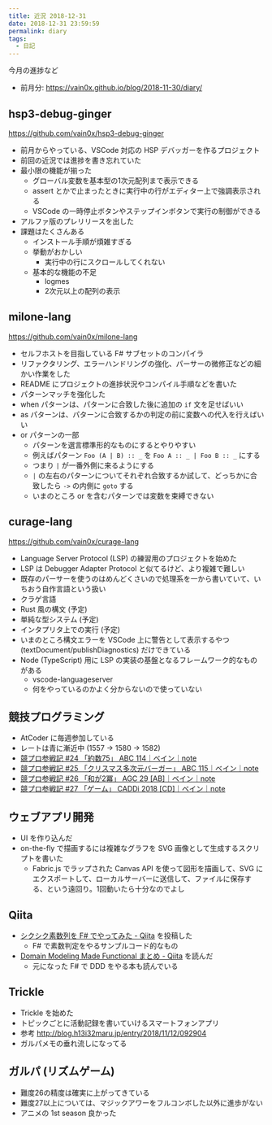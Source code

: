 ```yaml
---
title: 近況 2018-12-31
date: 2018-12-31 23:59:59
permalink: diary
tags:
  - 日記
---
```


今月の進捗など

- 前月分: <https://vain0x.github.io/blog/2018-11-30/diary/>

## hsp3-debug-ginger

<https://github.com/vain0x/hsp3-debug-ginger>

- 前月からやっている、VSCode 対応の HSP デバッガーを作るプロジェクト
- 前回の近況では進捗を書き忘れていた
- 最小限の機能が揃った
    - グローバル変数を基本型の1次元配列まで表示できる
    - assert とかで止まったときに実行中の行がエディター上で強調表示される
    - VSCode の一時停止ボタンやステップインボタンで実行の制御ができる
- アルファ版のプレリリースを出した
- 課題はたくさんある
    - インストール手順が煩雑すぎる
    - 挙動がおかしい
        - 実行中の行にスクロールしてくれない
    - 基本的な機能の不足
        - logmes
        - 2次元以上の配列の表示

## milone-lang

<https://github.com/vain0x/milone-lang>

- セルフホストを目指している F# サブセットのコンパイラ
- リファクタリング、エラーハンドリングの強化、パーサーの微修正などの細かい作業をした
- README にプロジェクトの進捗状況やコンパイル手順などを書いた
- パターンマッチを強化した
- when パターンは、パターンに合致した後に追加の `if` 文を足せばいい
- as パターンは、パターンに合致するかの判定の前に変数への代入を行えばいい
- or パターンの一部
    - パターンを選言標準形的なものにするとやりやすい
    - 例えばパターン `Foo (A | B) :: _` を `Foo A :: _ | Foo B :: _` にする
    - つまり `|` が一番外側に来るようにする
    - `|` の左右のパターンについてそれぞれ合致するか試して、どっちかに合致したら `->` の内側に `goto` する
    - いまのところ or を含むパターンでは変数を束縛できない

## curage-lang

<https://github.com/vain0x/curage-lang>

- Language Server Protocol (LSP) の練習用のプロジェクトを始めた
- LSP は Debugger Adapter Protocol と似てるけど、より複雑で難しい
- 既存のパーサーを使うのはめんどくさいので処理系を一から書いていて、いちおう自作言語という扱い
- クラゲ言語
- Rust 風の構文 (予定)
- 単純な型システム (予定)
- インタプリタ上での実行 (予定)
- いまのところ構文エラーを VSCode 上に警告として表示するやつ (textDocument/publishDiagnostics) だけできている
- Node (TypeScript) 用に LSP の実装の基盤となるフレームワーク的なものがある
    - vscode-languageserver
    - 何をやっているのかよく分からないので使っていない

## 競技プログラミング

- AtCoder に毎週参加している
- レートは青に漸近中 (1557 → 1580 → 1582)
- [競プロ参戦記 #24 「約数75」 ABC 114｜ベイン｜note](https://note.mu/vain0x/n/ne88e557f5859)
- [競プロ参戦記 #25 「クリスマス多次元バーガー」 ABC 115｜ベイン｜note](https://note.mu/vain0x/n/n539b9a9ac173)
- [競プロ参戦記 #26 「和が2冪」  AGC 29 \[AB\]｜ベイン｜note](https://note.mu/vain0x/n/n6aa8c41c4b77)
- [競プロ参戦記 #27 「ゲーム」 CADDi 2018 \[CD\]｜ベイン｜note](https://note.mu/vain0x/n/nb6b19dd4245a)

## ウェブアプリ開発

- UI を作り込んだ
- on-the-fly で描画するには複雑なグラフを SVG 画像として生成するスクリプトを書いた
    - Fabric.js でラップされた Canvas API を使って図形を描画して、SVG にエクスポートして、ローカルサーバーに送信して、ファイルに保存する、という遠回り。1回動いたら十分なのでよし

## Qiita

- [シクシク素数列を F# でやってみた - Qiita](https://qiita.com/vain0x/items/8f8b6effb32cd68c22f3) を投稿した
    - F# で素数判定をやるサンプルコード的なもの
- [Domain Modeling Made Functional まとめ - Qiita](https://qiita.com/yasuabe2613/items/5ab33e103e4105630e4c) を読んだ
    - 元になった F# で DDD をやる本も読んでいる

## Trickle

- Trickle を始めた
- トピックごとに活動記録を書いていけるスマートフォンアプリ
- 参考 <http://blog.h13i32maru.jp/entry/2018/11/12/092904>
- ガルパメモの垂れ流しになってる

## ガルパ (リズムゲーム)

- 難度26の精度は確実に上がってきている
- 難度27以上については、マジックアワーをフルコンボした以外に進歩がない
- アニメの 1st season 良かった
